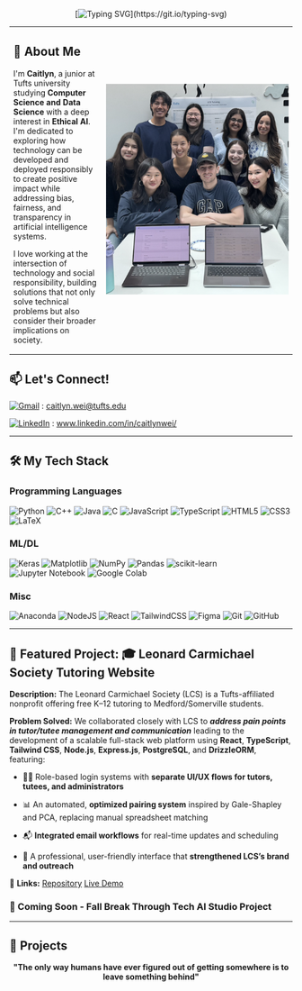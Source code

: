 <!--![Header](github_banner.png)-->

<div align="center">
  
[![Typing SVG](https://readme-typing-svg.demolab.com?font=Courier+Prime&size=24&duration=2500&pause=1000&color=E74226&background=FAF7E600&center=true&vCenter=true&width=435&lines=I'm+a+data+scientist;I'm+passionate+about+AI;I'm+always+trying+new+things;Hi,++I'm+Caitlyn!)](https://git.io/typing-svg)

</div>

<table >
<tr>

<td>

## 🌟 About Me

I'm **Caitlyn**, a junior at Tufts university studying **Computer Science and Data Science** with a deep interest in **Ethical AI**. I'm dedicated to exploring how technology can be developed and deployed responsibly to create positive impact while addressing bias, fairness, and transparency in artificial intelligence systems.

I love working at the intersection of technology and social responsibility, building solutions that not only solve technical problems but also consider their broader implications on society.

</td>

<td width="325">
  <img src="github_lcs.png" width="325"">
</td>
</tr>
</table>

## 📫 Let's Connect!
[![Gmail](https://img.shields.io/badge/Gmail-D14836?logo=gmail&logoColor=white)](mailto:caitlyn.wei@tufts.edu) 
: <a href="mailto:caitlyn.wei@tufts.edu">caitlyn.wei@tufts.edu</a>

[![LinkedIn](https://custom-icon-badges.demolab.com/badge/LinkedIn-0A66C2?logo=linkedin-white&logoColor=fff)](https://linkedin.com/in/caitlynwei)
: 
www.linkedin.com/in/caitlynwei/


---

## 🛠️ My Tech Stack

### **Programming Languages**

![Python](https://img.shields.io/badge/python-3670A0?style=for-the-badge&logo=python&logoColor=ffdd54)
![C++](https://img.shields.io/badge/c++-%2300599C.svg?style=for-the-badge&logo=c%2B%2B&logoColor=white)
![Java](https://img.shields.io/badge/java-%23ED8B00.svg?style=for-the-badge&logo=openjdk&logoColor=white)
![C](https://img.shields.io/badge/c-%2300599C.svg?style=for-the-badge&logo=c&logoColor=white)
![JavaScript](https://img.shields.io/badge/javascript-%23323330.svg?style=for-the-badge&logo=javascript&logoColor=%23F7DF1E)
![TypeScript](https://img.shields.io/badge/typescript-%23007ACC.svg?style=for-the-badge&logo=typescript&logoColor=white)
![HTML5](https://img.shields.io/badge/html5-%23E34F26.svg?style=for-the-badge&logo=html5&logoColor=white)
![CSS3](https://img.shields.io/badge/css3-%231572B6.svg?style=for-the-badge&logo=css3&logoColor=white)
![LaTeX](https://img.shields.io/badge/latex-%23008080.svg?style=for-the-badge&logo=latex&logoColor=white)



### **ML/DL**
![Keras](https://img.shields.io/badge/Keras-%23D00000.svg?style=for-the-badge&logo=Keras&logoColor=white)
![Matplotlib](https://img.shields.io/badge/Matplotlib-%23ffffff.svg?style=for-the-badge&logo=Matplotlib&logoColor=black)
![NumPy](https://img.shields.io/badge/numpy-%23013243.svg?style=for-the-badge&logo=numpy&logoColor=white)
![Pandas](https://img.shields.io/badge/pandas-%23150458.svg?style=for-the-badge&logo=pandas&logoColor=white)
![scikit-learn](https://img.shields.io/badge/scikit--learn-%23F7931E.svg?style=for-the-badge&logo=scikit-learn&logoColor=white)
![Jupyter Notebook](https://img.shields.io/badge/jupyter-%23FA0F00.svg?style=for-the-badge&logo=jupyter&logoColor=white)
![Google Colab](https://img.shields.io/badge/Google%20Colab-%23F9A825.svg?style=for-the-badge&logo=googlecolab&logoColor=white)

### **Misc**

![Anaconda](https://img.shields.io/badge/Anaconda-%2344A833.svg?style=for-the-badge&logo=anaconda&logoColor=white)
![NodeJS](https://img.shields.io/badge/node.js-6DA55F?style=for-the-badge&logo=node.js&logoColor=white)
![React](https://img.shields.io/badge/react-%2320232a.svg?style=for-the-badge&logo=react&logoColor=%2361DAFB)
![TailwindCSS](https://img.shields.io/badge/tailwindcss-%2338B2AC.svg?style=for-the-badge&logo=tailwind-css&logoColor=white)
![Figma](https://img.shields.io/badge/figma-%23F24E1E.svg?style=for-the-badge&logo=figma&logoColor=white)
![Git](https://img.shields.io/badge/git-%23F05033.svg?style=for-the-badge&logo=git&logoColor=white)
![GitHub](https://img.shields.io/badge/github-%23121011.svg?style=for-the-badge&logo=github&logoColor=white)







---

## 🚀 Featured Project: 🎓 Leonard Carmichael Society Tutoring Website
**Description:** The Leonard Carmichael Society (LCS) is a Tufts-affiliated nonprofit offering free K–12 tutoring to Medford/Somerville students.

**Problem Solved:**  We collaborated closely with LCS to **_address pain points in tutor/tutee management and communication_** leading to the development of a scalable full-stack web platform using **React**, **TypeScript**, **Tailwind CSS**, **Node.js**, **Express.js**, **PostgreSQL**, and **DrizzleORM**, featuring:

- 🧑‍💻 Role-based login systems with **separate UI/UX flows for tutors, tutees, and administrators**

- 📊 An automated, **optimized pairing system** inspired by Gale-Shapley and PCA, replacing manual spreadsheet matching

- 📬 **Integrated email workflows** for real-time updates and scheduling

- 📌 A professional, user-friendly interface that **strengthened LCS’s brand and outreach**

🔗 **Links:** [Repository](https://github.com/JumboCode/lcs-tutoring) [Live Demo](https://lcstutoring.vercel.app/)


### 👀 Coming Soon - Fall Break Through Tech AI Studio Project

---

## 🌟 Projects




<div align="center">
  
**"The only way humans have ever figured out of getting somewhere is to leave something behind"**
</div>

